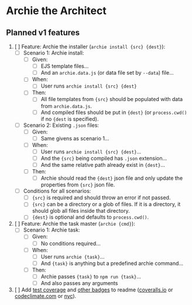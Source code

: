 # Archie the Architect

## Planned v1 features

1. [ ] Feature: Archie the installer (`archie install {src} {dest}`):
    - [ ] Scenario 1: Archie install:
        - [ ] Given:
            - [ ] EJS template files...
            - [ ] And an `archie.data.js` (or data file set by `--data`) file...
        - [ ] When:
            - [ ] User runs `archie install {src} {dest}`
        - [ ] Then:
            - [ ] All file templates from `{src}` should be populated with data from `archie.data.js`.
            - [ ] And compiled files should be put in `{dest}` (or `process.cwd()` if no `{dest` is specified).
    - [ ] Scenario 2: Existing `.json` files:
        - [ ] Given:
            - [ ] Same givens as scenario 1...
        - [ ] When:
            - [ ] User runs `archie install {src} {dest}`...
            - [ ] And the `{src}` being compiled has `.json` extension...
            - [ ] And the same relative path already exist in `{dest}`...
        - [ ] Then:
            - [ ] Archie should read the `{dest}` json file and only update the properties from `{src}` json file.
    - [ ] Conditions for all scenarios:
        - [ ] `{src}` is required and should throw an error if not passed.
        - [ ] `{src}` can be a directory or a glob of files. If it is a directory, it should glob all files inside that directory.
        - [ ] `{dest}` is optional and defaults to `process.cwd()`.
2. [ ] Feature: Archie the task master (`archie {cmd}`):
    - [ ] Scenario 1: Archie task:
        - [ ] Given:
            - [ ] No conditions required...
        - [ ] When:
            - [ ] User runs `archie {task}`...
            - [ ] And `{task}` is anything but a predefined archie command...
        - [ ] Then:
            - [ ] Archie passes `{task}` to `npm run {task}`...
            - [ ] And also passes any arguments
3. [ ] Add [test coverage](https://docs.codeclimate.com/docs/setting-up-test-coverage) and [other badges](https://github.com/dwyl/repo-badges) to readme ([coveralls.io](https://coveralls.io) or [codeclimate.com](https://codeclimate.com) or [nyc](https://libraries.io/npm/nyc)).
